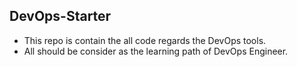 ## DevOps-Starter
* This repo is contain the all code regards the DevOps tools. <br> 
* All should be consider as the learning path of DevOps Engineer.
